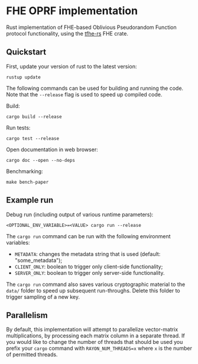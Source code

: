 # FHE OPRF implementation

Rust implementation of FHE-based Oblivious Pseudorandom Function
protocol functionality, using the
[tfhe-rs](https://github.com/zama-ai/tfhe-rs)
FHE crate.

## Quickstart

First, update your version of rust to the latest version:
```
rustup update
```

The following commands can be used for building and running the code.
Note that the `--release` flag is used to speed up compiled code.

Build:
```
cargo build --release
```

Run tests:
```
cargo test --release
```

Open documentation in web browser:
```
cargo doc --open --no-deps
```

Benchmarking:
```
make bench-paper
```

## Example run

Debug run (including output of various runtime parameters):
```
<OPTIONAL_ENV_VARIABLE>=<VALUE> cargo run --release
```

The `cargo run` command can be run with the following environment variables:

- `METADATA`: changes the metadata string that is used (default: "some_metadata");
- `CLIENT_ONLY`: boolean to trigger only client-side functionality;
- `SERVER_ONLY`: boolean to trigger only server-side functionality.

The `cargo run` command also saves various cryptographic material to the
`data/` folder to speed up subsequent run-throughs. Delete this folder
to trigger sampling of a new key.

## Parallelism

By default, this implementation will attempt to parallelize vector-matrix
multiplications, by processing each matrix column in a separate thread.
If you would like to change the number of threads that should be used
you prefix your `cargo` command with `RAYON_NUM_THREADS=x` where `x` is
the number of permitted threads.

